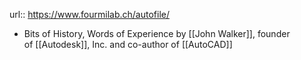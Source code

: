 url:: https://www.fourmilab.ch/autofile/

- Bits of History, Words of Experience by [[John Walker]], founder of [[Autodesk]], Inc. and co-author of [[AutoCAD]]